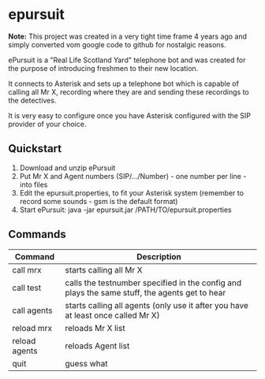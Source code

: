 epursuit
========

**Note:** This project was created in a very tight time frame 4 years ago and simply converted vom google code to github for nostalgic reasons.

ePursuit is a "Real Life Scotland Yard" telephone bot and was created for the purpose of introducing freshmen to their new location.

It connects to Asterisk and sets up a telephone bot which is capable of calling all Mr X, recording where they are and sending these recordings to the detectives.

It is very easy to configure once you have Asterisk configured with the SIP provider of your choice.

Quickstart
----------

1. Download and unzip ePursuit
2. Put Mr X and Agent numbers (SIP/.../Number) - one number per line - into files
3. Edit the epursuit.properties, to fit your Asterisk system (remember to record some sounds - gsm is the default format)
4. Start ePursuit: java -jar epursuit.jar /PATH/TO/epursuit.properties

Commands
--------

| Command       | Description                                                                                   |
|---------------|-----------------------------------------------------------------------------------------------|
| call mrx      | starts calling all Mr X                                                                       |
| call test     | calls the testnumber specified in the config and plays the same stuff, the agents get to hear |
| call agents   | starts calling all agents (only use it after you have at least once called Mr X)              |
| reload mrx    | reloads Mr X list                                                                             |
| reload agents | reloads Agent list                                                                            |
| quit          | guess what                                                                                    |
